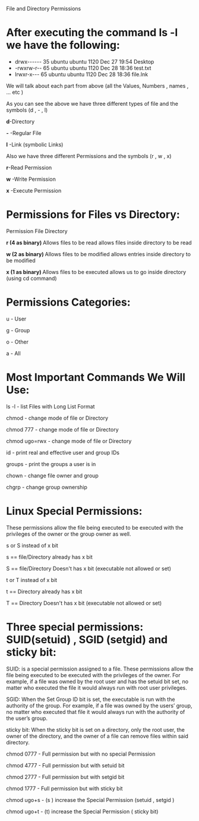 File and Directory Permissions

# After executing the command <strong>ls -l</strong> we have the following:

- drwx------ 35 ubuntu ubuntu 1120 Dec 27 19:54 Desktop
- -rwxrw-r-- 65 ubuntu ubuntu 1120 Dec 28 18:36 test.txt
- lrwxr-x--- 65 ubuntu ubuntu 1120 Dec 28 18:36 file.lnk

We will talk about each part from above (all the Values, Numbers , names , ... etc )

As you can see the above we have three different types of file and the symbols (d , - , l)

<strong>d</strong>-Directory

<strong>-</strong> -Regular File

<strong>l</strong> -Link (symbolic Links)

Also we have three different Permissions and the symbols (r , w , x)

<strong>r</strong>-Read Permission

<strong>w</strong> -Write Permission

<strong>x</strong> -Execute Permission

# Permissions for Files vs Directory:

Permission File Directory

<strong>r (4 as binary) </strong> Allows files to be read allows files inside directory to be read

<strong>w (2 as binary) </strong> Allows files to be modified allows entries inside directory to be modified

<strong>x (1 as binary) </strong> Allows files to be executed allows us to go inside directory (using cd command)

# Permissions Categories:
u - User

g - Group

o - Other

a - All

# Most Important Commands We Will Use:

ls -l - list Files with Long List Format

chmod - change mode of file or Directory

chmod 777 - change mode of file or Directory

chmod ugo=rwx - change mode of file or Directory

id - print real and effective user and group IDs

groups - print the groups a user is in

chown - change file owner and group

chgrp - change group ownership

# Linux Special Permissions:

These permissions allow the file being executed to be executed with the privileges of the owner or the group owner as well.

s or S instead of x bit

s == file/Directory already has x bit

S == file/Directory Doesn't has x bit (executable not allowed or set)

t or T instead of x bit

t == Directory already has x bit

T == Directory Doesn't has x bit (executable not allowed or set)

# Three special permissions: SUID(setuid) , SGID (setgid) and sticky bit:

SUID: is a special permission assigned to a file. These permissions allow the file being executed to be executed with the privileges of the owner. For example, if a file was owned by the root user and has the setuid bit set, no matter who executed the file it would always run with root user privileges.

SGID: When the Set Group ID bit is set, the executable is run with the authority of the group. For example, if a file was owned by the users’ group, no matter who executed that file it would always run with the authority of the user’s group.

sticky bit: When the sticky bit is set on a directory, only the root user, the owner of the directory, and the owner of a file can remove files within said directory.

chmod 0777 - Full permission but with no special Permission

chmod 4777 - Full permission but with setuid bit

chmod 2777 - Full permission but with setgid bit

chmod 1777 - Full permission but with sticky bit

chmod ugo+s - (s ) increase the Special Permission (setuid , setgid )

chmod ugo+t - (t) increase the Special Permission ( sticky bit)
